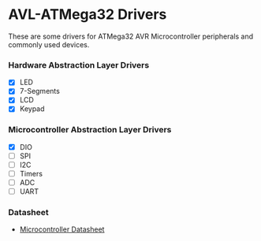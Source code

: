 # AVL-ATMega32 Drivers
These are some drivers for ATMega32 AVR Microcontroller peripherals and commonly used devices.

### Hardware Abstraction Layer Drivers
- [x] LED
- [x] 7-Segments
- [x] LCD
- [x] Keypad

### Microcontroller Abstraction Layer Drivers
- [x] DIO
- [ ] SPI
- [ ] I2C
- [ ] Timers
- [ ] ADC
- [ ] UART

### Datasheet
* [Microcontroller Datasheet](https://github.com/BouSenna/ATMega32_Drivers/blob/master/ATMega32_MC%20and%20Interfacing%20Drivers/Atmel-8155-8-bit-Microcontroller-AVR-ATmega32A_Datasheet.pdf)

